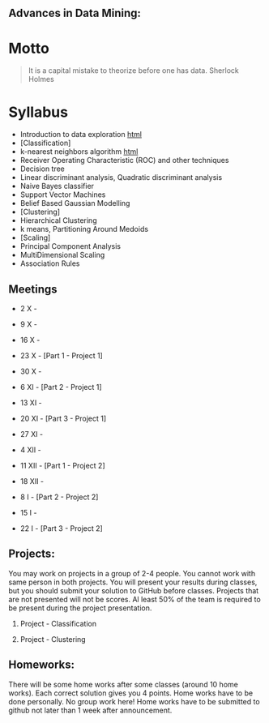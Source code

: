 Advances in Data Mining:
------------------------

# Motto

> It is a capital mistake to theorize before one has data.
> Sherlock Holmes


# Syllabus

* Introduction to data exploration [html](https://rawgithub.com/pbiecek/DataMning/master/MINI_2015/Lectures/01_introduction.html)
* [Classification]
* k-nearest neighbors algorithm [html](https://rawgithub.com/pbiecek/DataMning/master/MINI_2015/Lectures/02_knn.html)
* Receiver Operating Characteristic (ROC) and other techniques
* Decision tree
* Linear discriminant analysis, Quadratic discriminant analysis
* Naive Bayes classifier
* Support Vector Machines
* Belief Based Gaussian Modelling
* [Clustering]
* Hierarchical Clustering
* k means, Partitioning Around Medoids
* [Scaling]
* Principal Component Analysis
* MultiDimensional Scaling
* Association Rules


Meetings
--------

* 2 X - 
* 9 X - 
* 16 X - 
* 23 X - [Part 1 - Project 1]
* 30 X - 
* 6 XI - [Part 2 - Project 1]
* 13 XI - 
* 20 XI - [Part 3 - Project 1]

* 27 XI - 
* 4 XII - 
* 11 XII - [Part 1 - Project 2]
* 18 XII - 
* 8 I - [Part 2 - Project 2]
* 15 I - 
* 22 I - [Part 3 - Project 2]

Projects:
---------

You may work on projects in a group of 2-4 people. You cannot work with same person in both projects.
You will present your results during classes, but you should submit your solution to GitHub before classes.
Projects that are not presented will not be scores. 
Al least 50% of the team is required to be present during the project presentation.

1. Project - Classification


2. Project - Clustering



Homeworks:
----------
There will be some home works after some classes (around 10 home works).
Each correct solution gives you 4 points.
Home works have to be done personally. No group work here!
Home works have to be submitted to github not later than 1 week after announcement.

